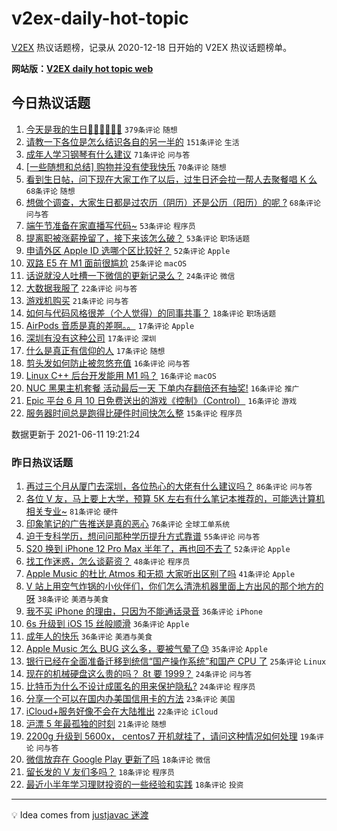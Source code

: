 # v2ex-daily-hot-topic

[V2EX](https://www.v2ex.com/) 热议话题榜，记录从 2020-12-18 日开始的 V2EX 热议话题榜单。

**网站版：[V2EX daily hot topic web](https://boojack.github.io/v2ex-daily-hot-topic-web/)**

## 今日热议话题

<!-- TODAY BEGIN -->

1. [今天是我的生日🎂🎂🎂🍰🍰🍰](https://www.v2ex.com/t/782797) `379条评论` `随想`
1. [请教一下各位是怎么结识各自的另一半的](https://www.v2ex.com/t/782858) `151条评论` `生活`
1. [成年人学习钢琴有什么建议](https://www.v2ex.com/t/782805) `71条评论` `问与答`
1. [[一些随想和总结] 购物并没有使我快乐](https://www.v2ex.com/t/782794) `70条评论` `随想`
1. [看到生日帖，问下现在大家工作了以后，过生日还会拉一帮人去聚餐唱 K 么](https://www.v2ex.com/t/782813) `68条评论` `随想`
1. [想做个调查，大家生日都是过农历（阴历）还是公历（阳历）的呢 ?](https://www.v2ex.com/t/782803) `68条评论` `问与答`
1. [端午节准备在家直播写代码~](https://www.v2ex.com/t/782886) `53条评论` `程序员`
1. [提离职被涨薪挽留了，接下来该怎么破？](https://www.v2ex.com/t/782961) `53条评论` `职场话题`
1. [申请外区 Apple ID 选哪个区比较好？](https://www.v2ex.com/t/782809) `52条评论` `Apple`
1. [双路 E5 在 M1 面前很尴尬](https://www.v2ex.com/t/783020) `25条评论` `macOS`
1. [话说就没人吐槽一下微信的更新记录么？](https://www.v2ex.com/t/782888) `24条评论` `微信`
1. [大数据我服了](https://www.v2ex.com/t/782856) `22条评论` `问与答`
1. [游戏机购买](https://www.v2ex.com/t/782892) `21条评论` `问与答`
1. [如何与代码风格很差（个人觉得）的同事共事？](https://www.v2ex.com/t/782847) `18条评论` `职场话题`
1. [AirPods 音质是真的差啊。。](https://www.v2ex.com/t/783021) `17条评论` `Apple`
1. [深圳有没有这种公司](https://www.v2ex.com/t/782947) `17条评论` `深圳`
1. [什么是真正有信仰的人](https://www.v2ex.com/t/782917) `17条评论` `随想`
1. [剪头发如何防止被忽悠充值](https://www.v2ex.com/t/783013) `16条评论` `问与答`
1. [Linux C++ 后台开发能用 M1 吗？](https://www.v2ex.com/t/782959) `16条评论` `macOS`
1. [NUC 黑果主机套餐 活动最后一天 下单内存翻倍还有抽奖!](https://www.v2ex.com/t/782836) `16条评论` `推广`
1. [Epic 平台 6 月 10 日免费送出的游戏《控制》（Control）](https://www.v2ex.com/t/782791) `16条评论` `游戏`
1. [服务器时间总是跑得比硬件时间快怎么整](https://www.v2ex.com/t/782975) `15条评论` `程序员`

数据更新于 2021-06-11 19:21:24

<!-- TODAY END -->

### 昨日热议话题

<!-- YESTERDAY BEGIN -->

1. [再过三个月从厦门去深圳，各位热心的大佬有什么建议吗？](https://www.v2ex.com/t/782548) `86条评论` `问与答`
1. [各位 V 友，马上要上大学，预算 5K 左右有什么笔记本推荐的，可能选计算机相关专业~](https://www.v2ex.com/t/782549) `81条评论` `硬件`
1. [印象笔记的广告推送是真的恶心](https://www.v2ex.com/t/782566) `76条评论` `全球工单系统`
1. [迫于专科学历，想问问那种学历提升方式靠谱](https://www.v2ex.com/t/782568) `55条评论` `问与答`
1. [S20 换到 iPhone 12 Pro Max 半年了，再也回不去了](https://www.v2ex.com/t/782585) `52条评论` `Apple`
1. [找工作迷惑，怎么谈薪资？](https://www.v2ex.com/t/782592) `48条评论` `程序员`
1. [Apple Music 的杜比 Atmos 和无损 大家听出区别了吗](https://www.v2ex.com/t/782591) `41条评论` `Apple`
1. [V 站上用空气炸锅的小伙伴们，你们怎么清洗机器里面上方出风的那个地方的呀](https://www.v2ex.com/t/782597) `38条评论` `美酒与美食`
1. [我不买 iPhone 的理由，只因为不能通话录音](https://www.v2ex.com/t/782725) `36条评论` `iPhone`
1. [6s 升级到 iOS 15 丝般顺滑](https://www.v2ex.com/t/782545) `36条评论` `Apple`
1. [成年人的快乐](https://www.v2ex.com/t/782572) `36条评论` `美酒与美食`
1. [Apple Music 怎么 BUG 这么多，要被气晕了😓](https://www.v2ex.com/t/782596) `35条评论` `Apple`
1. [银行已经在全面准备迁移到统信“国产操作系统”和国产 CPU 了](https://www.v2ex.com/t/782778) `25条评论` `Linux`
1. [现在的机械硬盘这么贵的吗？ 8t 要 1999？](https://www.v2ex.com/t/782557) `24条评论` `问与答`
1. [比特币为什么不设计成匿名的用来保护隐私?](https://www.v2ex.com/t/782546) `24条评论` `程序员`
1. [分享一个可以在国内办美国信用卡的方法](https://www.v2ex.com/t/782616) `23条评论` `美国`
1. [iCloud+服务好像不会在大陆推出](https://www.v2ex.com/t/782732) `22条评论` `iCloud`
1. [沪漂 5 年最孤独的时刻](https://www.v2ex.com/t/782760) `21条评论` `随想`
1. [2200g 升级到 5600x， centos7 开机就挂了，请问这种情况如何处理](https://www.v2ex.com/t/782583) `19条评论` `问与答`
1. [微信放弃在 Google Play 更新了吗](https://www.v2ex.com/t/782738) `18条评论` `微信`
1. [留长发的 V 友们多吗？](https://www.v2ex.com/t/782739) `18条评论` `程序员`
1. [最近小半年学习理财投资的一些经验和实践](https://www.v2ex.com/t/782589) `18条评论` `投资`

<!-- YESTERDAY END -->

---

💡 Idea comes from [justjavac 迷渡](https://github.com/justjavac/)
